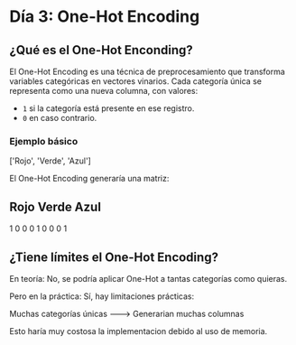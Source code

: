 # Día 3: One-Hot Encoding

## ¿Qué es el One-Hot Enconding?

El One-Hot Encoding es una técnica de preprocesamiento que transforma variables categóricas en vectores vinarios. Cada categoría única se representa como una nueva columna, con valores:

* `1` si la categoría está presente en ese registro.
* `0` en caso contrario.

### Ejemplo básico

['Rojo', 'Verde', 'Azul']

El One-Hot Encoding generaría una matriz:

Rojo        Verde       Azul
---
 1          0           0
 0          1           0
 0          0           1

 ## ¿Tiene límites el One-Hot Encoding?

 En teoría:
 No, se podría aplicar One-Hot a tantas categorías como quieras.

 Pero en la práctica:
 Sí, hay limitaciones prácticas:

Muchas categorías únicas ---> Generarian muchas columnas

Esto haría muy costosa la implementacion debido al uso de memoria. 